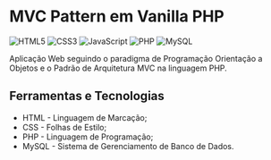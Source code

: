 # MVC Pattern em Vanilla PHP

![HTML5](https://img.shields.io/badge/html5-%23E34F26.svg?style=for-the-badge&logo=html5&logoColor=white) ![CSS3](https://img.shields.io/badge/css3-%231572B6.svg?style=for-the-badge&logo=css3&logoColor=white) ![JavaScript](https://img.shields.io/badge/javascript-%23323330.svg?style=for-the-badge&logo=javascript&logoColor=%23F7DF1E) ![PHP](https://img.shields.io/badge/php-%23777BB4.svg?style=for-the-badge&logo=php&logoColor=white) ![MySQL](https://img.shields.io/badge/mysql-%2300f.svg?style=for-the-badge&logo=mysql&logoColor=white)

Aplicação Web seguindo o paradigma de Programação Orientação a Objetos e o Padrão de Arquitetura MVC na linguagem PHP.

## Ferramentas e Tecnologias

- HTML - Linguagem de Marcação;
- CSS - Folhas de Estilo;
- PHP - Linguagem de Programação;
- MySQL - Sistema de Gerenciamento de Banco de Dados.
